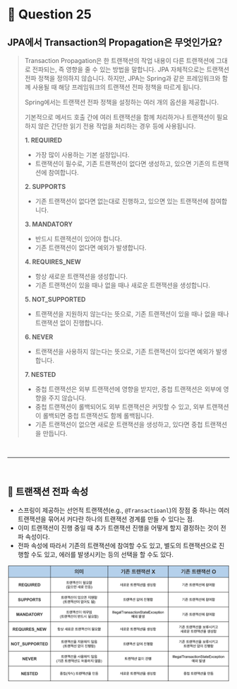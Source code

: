# 🎤 Question 25

## JPA에서 Transaction의 Propagation은 무엇인가요?

> Transaction Propagation은 한 트랜잭션의 작업 내용이 다른 트랜잭션에 그대로 전파되는, 즉 영향을 줄 수 있는 방법을 말합니다.
> JPA 자체적으로는 트랜잭션 전파 정책을 정의하지 않습니다. 하지만, JPA는 Spring과 같은 프레임워크와 함께 사용될 때 해당 프레임워크의 트랜잭션 전파 정책을 따르게 됩니다.
> 
> Spring에서는 트랜잭션 전파 정책을 설정하는 여러 개의 옵션을 제공합니다.
> 
> 기본적으로 메서드 호출 간에 여러 트랜잭션을 함께 처리하거나 트랜잭션이 필요하지 않은 간단한 읽기 전용 작업을 처리하는 경우 등에 사용됩니다.
> 
> **1. REQUIRED**
> - 가장 많이 사용하는 기본 설정입니다.
> - 트랜잭션이 필수로, 기존 트랜잭션이 없다면 생성하고, 있으면 기존의 트랜잭션에 참여합니다.
> 
> **2. SUPPORTS**
> - 기존 트랜잭션이 없다면 없는대로 진행하고, 있으면 있는 트랜잭션에 참여합니다.
> 
> **3. MANDATORY**
> - 반드시 트랜잭션이 있어야 합니다.
> - 기존 트랜잭션이 없다면 예외가 발생합니다.
> 
> **4. REQUIRES_NEW**
> - 항상 새로운 트랜잭션을 생성합니다.
> - 기존 트랜잭션이 있을 때나 없을 때나 새로운 트랜잭션을 생성합니다.
> 
> **5. NOT_SUPPORTED**
> - 트랜잭션을 지원하지 않는다는 뜻으로, 기존 트랜잭션이 있을 때나 없을 때나 트랜잭션 없이 진행합니다.
> 
> **6. NEVER**
> - 트랜잭션을 사용하지 않는다는 뜻으로, 기존 트랜잭션이 있다면 예외가 발생합니다.
> 
> **7. NESTED**
> - 중첩 트랜잭션은 외부 트랜잭션에 영향을 받지만, 중첩 트랜잭션은 외부에 영향을 주지 않습니다.
> - 중첩 트랜잭션이 롤백되어도 외부 트랜잭션은 커밋할 수 있고, 외부 트랜잭션이 롤백되면 중첩 트랜잭션도 함께 롤백됩니다.
> - 기존 트랜잭션이 없으면 새로운 트랜잭션을 생성하고, 있다면 중첩 트랜잭션을 만듭니다.

<br/>

---

<br/>

## 📌 트랜잭션 전파 속성

- 스프링이 제공하는 선언적 트랜잭션(e.g., `@Transactioanl`)의 장점 중 하나는 여러 트랜잭션을 묶어서 커다란 하나의 트랜잭션 경계를 만들 수 있다는 점. 
- 이미 트랜잭션이 진행 중일 때 추가 트랜잭션 진행을 어떻게 할지 결정하는 것이 전파 속성이다.
- 전파 속성에 따라서 기존의 트랜잭션에 참여할 수도 있고, 별도의 트랜잭션으로 진행할 수도 있고, 에러를 발생시키는 등의 선택을 할 수도 있다.

<p align="center">
    <img src="/JPA/interview/img/Q25/img.png" width="900"/>
</p>